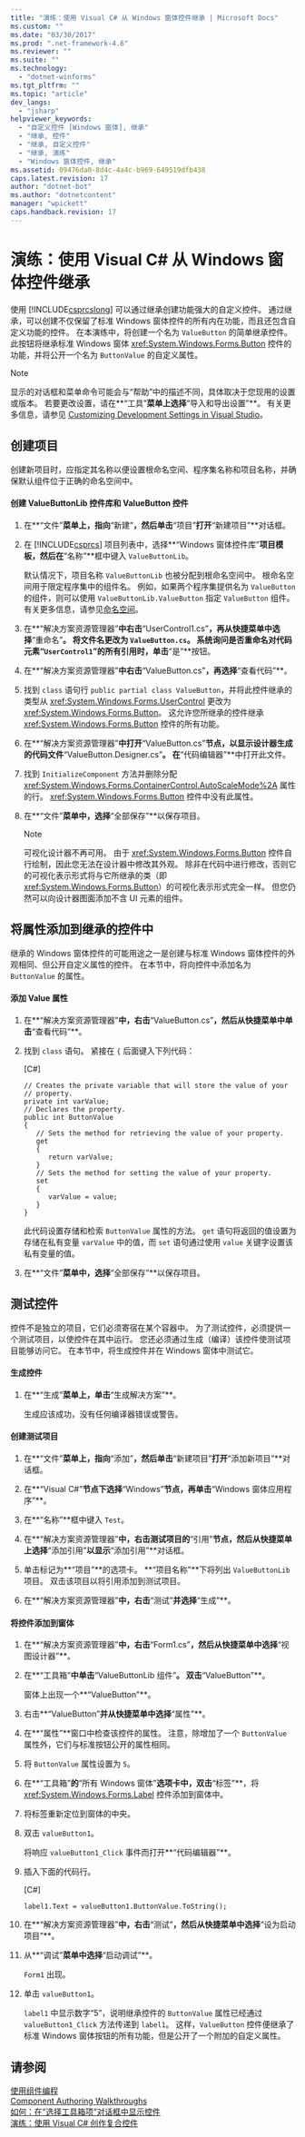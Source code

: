 ```yaml
---
title: "演练：使用 Visual C# 从 Windows 窗体控件继承 | Microsoft Docs"
ms.custom: ""
ms.date: "03/30/2017"
ms.prod: ".net-framework-4.6"
ms.reviewer: ""
ms.suite: ""
ms.technology: 
  - "dotnet-winforms"
ms.tgt_pltfrm: ""
ms.topic: "article"
dev_langs: 
  - "jsharp"
helpviewer_keywords: 
  - "自定义控件 [Windows 窗体], 继承"
  - "继承, 控件"
  - "继承, 自定义控件"
  - "继承, 演练"
  - "Windows 窗体控件, 继承"
ms.assetid: 09476da0-8d4c-4a4c-b969-649519dfb438
caps.latest.revision: 17
author: "dotnet-bot"
ms.author: "dotnetcontent"
manager: "wpickett"
caps.handback.revision: 17
---
```

# 演练：使用 Visual C# 从 Windows 窗体控件继承
使用 [!INCLUDE[csprcslong](../../../../includes/csprcslong-md.md)] 可以通过继承创建功能强大的自定义控件。  通过继承，可以创建不仅保留了标准 Windows 窗体控件的所有内在功能，而且还包含自定义功能的控件。  在本演练中，将创建一个名为 `ValueButton` 的简单继承控件。  此按钮将继承标准 Windows 窗体 <xref:System.Windows.Forms.Button> 控件的功能，并将公开一个名为 `ButtonValue` 的自定义属性。  
  
> [!NOTE]
>  显示的对话框和菜单命令可能会与“帮助”中的描述不同，具体取决于您现用的设置或版本。  若要更改设置，请在**“工具”**菜单上选择**“导入和导出设置”**。  有关更多信息，请参见 [Customizing Development Settings in Visual Studio](http://msdn.microsoft.com/zh-cn/22c4debb-4e31-47a8-8f19-16f328d7dcd3)。  
  
## 创建项目  
 创建新项目时，应指定其名称以便设置根命名空间、程序集名称和项目名称，并确保默认组件位于正确的命名空间中。  
  
#### 创建 ValueButtonLib 控件库和 ValueButton 控件  
  
1.  在**“文件”**菜单上，指向**“新建”**，然后单击**“项目”**打开**“新建项目”**对话框。  
  
2.  在 [!INCLUDE[csprcs](../../../../includes/csprcs-md.md)] 项目列表中，选择**“Windows 窗体控件库”**项目模板，然后在**“名称”**框中键入 `ValueButtonLib`。  
  
     默认情况下，项目名称 `ValueButtonLib` 也被分配到根命名空间中。  根命名空间用于限定程序集中的组件名。  例如，如果两个程序集提供名为 `ValueButton` 的组件，则可以使用 `ValueButtonLib.ValueButton` 指定 `ValueButton` 组件。  有关更多信息，请参见[命名空间](../Topic/Namespaces%20\(C%23%20Programming%20Guide\).md)。  
  
3.  在**“解决方案资源管理器”**中右击**“UserControl1.cs”**，再从快捷菜单中选择**“重命名”**。  将文件名更改为 `ValueButton.cs`。  系统询问是否重命名对代码元素“`UserControl1`”的所有引用时，单击**“是”**按钮。  
  
4.  在**“解决方案资源管理器”**中右击**“ValueButton.cs”**，再选择**“查看代码”**。  
  
5.  找到 `class` 语句行 `public partial class ValueButton`，并将此控件继承的类型从 <xref:System.Windows.Forms.UserControl> 更改为 <xref:System.Windows.Forms.Button>。  这允许您所继承的控件继承 <xref:System.Windows.Forms.Button> 控件的所有功能。  
  
6.  在**“解决方案资源管理器”**中打开**“ValueButton.cs”**节点，以显示设计器生成的代码文件**“ValueButton.Designer.cs”**。  在**“代码编辑器”**中打开此文件。  
  
7.  找到 `InitializeComponent` 方法并删除分配 <xref:System.Windows.Forms.ContainerControl.AutoScaleMode%2A> 属性的行。  <xref:System.Windows.Forms.Button> 控件中没有此属性。  
  
8.  在**“文件”**菜单中，选择**“全部保存”**以保存项目。  
  
    > [!NOTE]
    >  可视化设计器不再可用。  由于 <xref:System.Windows.Forms.Button> 控件自行绘制，因此您无法在设计器中修改其外观。  除非在代码中进行修改，否则它的可视化表示形式将与它所继承的类（即 <xref:System.Windows.Forms.Button>）的可视化表示形式完全一样。  但您仍然可以向设计器图面添加不含 UI 元素的组件。  
  
## 将属性添加到继承的控件中  
 继承的 Windows 窗体控件的可能用途之一是创建与标准 Windows 窗体控件的外观相同、但公开自定义属性的控件。  在本节中，将向控件中添加名为 `ButtonValue` 的属性。  
  
#### 添加 Value 属性  
  
1.  在**“解决方案资源管理器”**中，右击**“ValueButton.cs”**，然后从快捷菜单中单击**“查看代码”**。  
  
2.  找到 `class` 语句。  紧接在 `{` 后面键入下列代码：  
  
     \[C\#\]  
  
    ```  
    // Creates the private variable that will store the value of your   
    // property.  
    private int varValue;  
    // Declares the property.  
    public int ButtonValue  
    {  
       // Sets the method for retrieving the value of your property.  
       get  
       {  
          return varValue;  
       }  
       // Sets the method for setting the value of your property.  
       set  
       {  
          varValue = value;  
       }  
    }  
    ```  
  
     此代码设置存储和检索 `ButtonValue` 属性的方法。  `get` 语句将返回的值设置为存储在私有变量 `varValue` 中的值，而 `set` 语句通过使用 `value` 关键字设置该私有变量的值。  
  
3.  在**“文件”**菜单中，选择**“全部保存”**以保存项目。  
  
## 测试控件  
 控件不是独立的项目，它们必须寄宿在某个容器中。  为了测试控件，必须提供一个测试项目，以使控件在其中运行。  您还必须通过生成（编译）该控件使测试项目能够访问它。  在本节中，将生成控件并在 Windows 窗体中测试它。  
  
#### 生成控件  
  
1.  在**“生成”**菜单上，单击**“生成解决方案”**。  
  
     生成应该成功，没有任何编译器错误或警告。  
  
#### 创建测试项目  
  
1.  在**“文件”**菜单上，指向**“添加”**，然后单击**“新建项目”**打开**“添加新项目”**对话框。  
  
2.  在**“Visual C\#”**节点下选择**“Windows”**节点，再单击**“Windows 窗体应用程序”**。  
  
3.  在**“名称”**框中键入 `Test`。  
  
4.  在**“解决方案资源管理器”**中，右击测试项目的**“引用”**节点，然后从快捷菜单上选择**“添加引用”**以显示**“添加引用”**对话框。  
  
5.  单击标记为**“项目”**的选项卡。  **“项目名称”**下将列出 `ValueButtonLib` 项目。  双击该项目以将引用添加到测试项目。  
  
6.  在**“解决方案资源管理器”**中，右击**“测试”**并选择**“生成”**。  
  
#### 将控件添加到窗体  
  
1.  在**“解决方案资源管理器”**中，右击**“Form1.cs”**，然后从快捷菜单中选择**“视图设计器”**。  
  
2.  在**“工具箱”**中单击**“ValueButtonLib 组件”**。  双击**“ValueButton”**。  
  
     窗体上出现一个**“ValueButton”**。  
  
3.  右击**“ValueButton”**并从快捷菜单中选择**“属性”**。  
  
4.  在**“属性”**窗口中检查该控件的属性。  注意，除增加了一个 `ButtonValue` 属性外，它们与标准按钮公开的属性相同。  
  
5.  将 `ButtonValue` 属性设置为 `5`。  
  
6.  在**“工具箱”**的**“所有 Windows 窗体”**选项卡中，双击**“标签”**，将 <xref:System.Windows.Forms.Label> 控件添加到窗体中。  
  
7.  将标签重新定位到窗体的中央。  
  
8.  双击 `valueButton1`。  
  
     将响应 `valueButton1_Click` 事件而打开**“代码编辑器”**。  
  
9. 插入下面的代码行。  
  
     \[C\#\]  
  
    ```  
    label1.Text = valueButton1.ButtonValue.ToString();  
    ```  
  
10. 在**“解决方案资源管理器”**中，右击**“测试”**，然后从快捷菜单中选择**“设为启动项目”**。  
  
11. 从**“调试”**菜单中选择**“启动调试”**。  
  
     `Form1` 出现。  
  
12. 单击 `valueButton1`。  
  
     `label1` 中显示数字“5”，说明继承控件的 `ButtonValue` 属性已经通过 `valueButton1_Click` 方法传递到 `label1`。  这样，`ValueButton` 控件便继承了标准 Windows 窗体按钮的所有功能，但是公开了一个附加的自定义属性。  
  
## 请参阅  
 [使用组件编程](../Topic/Programming%20with%20Components.md)   
 [Component Authoring Walkthroughs](../Topic/Component%20Authoring%20Walkthroughs.md)   
 [如何：在“选择工具箱项”对话框中显示控件](../../../../docs/framework/winforms/controls/how-to-display-a-control-in-the-choose-toolbox-items-dialog-box.md)   
 [演练：使用 Visual C\# 创作复合控件](../../../../docs/framework/winforms/controls/walkthrough-authoring-a-composite-control-with-visual-csharp.md)